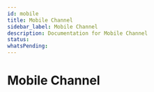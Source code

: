 ```yaml
---
id: mobile
title: Mobile Channel
sidebar_label: Mobile Channel
description: Documentation for Mobile Channel
status: 
whatsPending: 
---
```


# Mobile Channel

